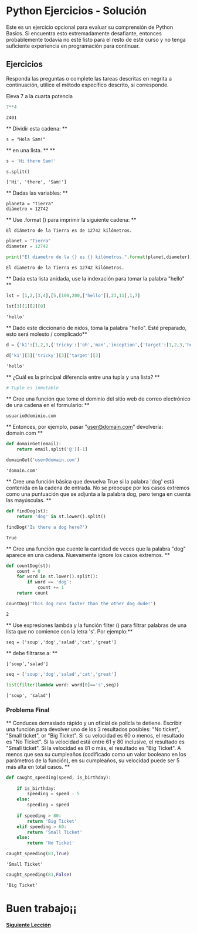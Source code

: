 # Python Ejercicios - Solución

Este es un ejercicio opcional para evaluar su comprensión de Python Basics. Si encuentra esto extremadamente desafiante, entonces probablemente todavía no esté listo para el resto de este curso y no tenga suficiente experiencia en programación para continuar.

## Ejercicios

Responda las preguntas o complete las tareas descritas en negrita a continuación, utilice el método específico descrito, si corresponde.

Eleva 7 a la cuarta potencia


```python
7**4
```




    2401



** Dividir esta cadena: **

    s = "Hola Sam!"
    
** en una lista. ** **


```python
s = 'Hi there Sam!'
```


```python
s.split()
```




    ['Hi', 'there', 'Sam!']



** Dadas las variables: **

    planeta = "Tierra"
    diámetro = 12742

** Use .format () para imprimir la siguiente cadena: **

    El diámetro de la Tierra es de 12742 kilómetros.


```python
planet = "Tierra"
diameter = 12742
```


```python
print("El diametro de la {} es {} kilómetros.".format(planet,diameter))
```

    El diametro de la Tierra es 12742 kilómetros.
    

** Dada esta lista anidada, use la indexación para tomar la palabra "hello" **


```python
lst = [1,2,[3,4],[5,[100,200,['hello']],23,11],1,7]
```


```python
lst[3][1][2][0]
```




    'hello'



** Dado este diccionario de nidos, toma la palabra "hello". Esté preparado, esto será molesto / complicado**


```python
d = {'k1':[1,2,3,{'tricky':['oh','man','inception',{'target':[1,2,3,'hello']}]}]}
```


```python
d['k1'][3]['tricky'][3]['target'][3]
```




    'hello'



** ¿Cuál es la principal diferencia entre una tupla y una lista? **


```python
# Tuple es inmutable
```

** Cree una función que tome el dominio del sitio web de correo electrónico de una cadena en el formulario: **

    usuario@dominio.com
    
** Entonces, por ejemplo, pasar "user@domain.com" devolvería: domain.com **


```python
def domainGet(email):
    return email.split('@')[-1]
```


```python
domainGet('user@domain.com')
```




    'domain.com'



** Cree una función básica que devuelva True si la palabra 'dog' está contenida en la cadena de entrada. No se preocupe por los casos extremos como una puntuación que se adjunta a la palabra dog, pero tenga en cuenta las mayúsculas. ** 


```python
def findDog(st):
    return 'dog' in st.lower().split()
```


```python
findDog('Is there a dog here?')
```




    True



** Cree una función que cuente la cantidad de veces que la palabra "dog" aparece en una cadena. Nuevamente ignore los casos extremos. **


```python
def countDog(st):
    count = 0
    for word in st.lower().split():
        if word == 'dog':
            count += 1
    return count
```


```python
countDog('This dog runs faster than the other dog dude!')
```




    2



** Use expresiones lambda y la función filter () para filtrar palabras de una lista que no comience con la letra 's'. Por ejemplo:**

    seq = ['soup','dog','salad','cat','great']

** debe filtrarse a: **

    ['soup','salad']


```python
seq = ['soup','dog','salad','cat','great']
```


```python
list(filter(lambda word: word[0]=='s',seq))
```




    ['soup', 'salad']



### Problema Final

** Conduces demasiado rápido y un oficial de policía te detiene. Escribir una función
  para devolver uno de los 3 resultados posibles: "No ticket", "Small ticket", or "Big Ticket".
  Si su velocidad es 60 o menos, el resultado es "No Ticket". Si la velocidad está entre 61
  y 80 inclusive, el resultado es "Small ticket". Si la velocidad es 81 o más, el resultado es "Big Ticket". A menos que sea su cumpleaños (codificado como un valor booleano en los parámetros de la función), en su cumpleaños, su velocidad puede ser 5 más alta en total
  casos. **


```python
def caught_speeding(speed, is_birthday):
    
    if is_birthday:
        speeding = speed - 5
    else:
        speeding = speed
    
    if speeding > 80:
        return 'Big Ticket'
    elif speeding > 60:
        return 'Small Ticket'
    else:
        return 'No Ticket'
```


```python
caught_speeding(81,True)
```




    'Small Ticket'




```python
caught_speeding(81,False)
```




    'Big Ticket'



# Buen trabajo¡¡

[**Siguiente Lección**](Visualizacion_Analisis_Datos_Python/blob/master/Lecci%C3%B3n%2005%20-%20Introducci%C3%B3n%20a%20NumPy.md)

